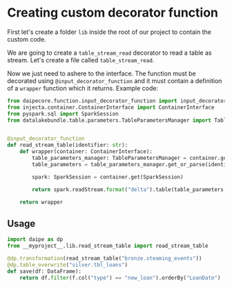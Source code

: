 # Creating custom decorator function

First let's create a folder `lib` inside the root of our project to contain the custom code.

We are going to create a `table_stream_read` decorator to read a table as stream. Let's create a file called `table_stream_read`.

Now we just need to ashere to the interface. The function must be decorated using `@input_decorator_function` and it must contain a definition of a `wrapper` function which it returns. Example code:

```python
from daipecore.function.input_decorator_function import input_decorator_function
from injecta.container.ContainerInterface import ContainerInterface
from pyspark.sql import SparkSession
from datalakebundle.table.parameters.TableParametersManager import TableParametersManager


@input_decorator_function
def read_stream_table(identifier: str):
    def wrapper(container: ContainerInterface):
        table_parameters_manager: TableParametersManager = container.get(TableParametersManager)
        table_parameters = table_parameters_manager.get_or_parse(identifier)

        spark: SparkSession = container.get(SparkSession)

        return spark.readStream.format("delta").table(table_parameters.full_table_name)

    return wrapper
```

## Usage

```python
import daipe as dp
from __myproject__.lib.read_stream_table import read_stream_table

@dp.transformation(read_stream_table("bronze.steaming_events"))
@dp.table_overwrite("silver.tbl_loans")
def save(df: DataFrame):
    return df.filter(f.col("type") == "new_loan").orderBy("LoanDate")
```
